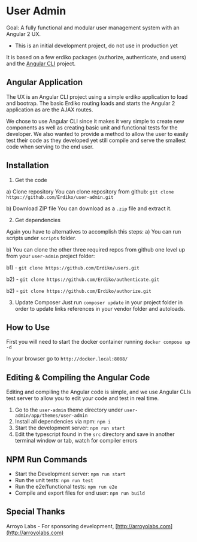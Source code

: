 User Admin
==========

Goal: A fully functional and modular user management system with an Angular 2 UX.

* This is an initial development project, do not use in production yet

It is based on a few erdiko packages (authorize, authenticate, and users) and the [Angular CLI](https://github.com/angular/angular-cli) project.

Angular Application
-------------------

The UX is an Angular CLI project using a simple erdiko application to load and bootrap. The basic Erdiko routing loads and starts the Angular 2 application as are the AJAX routes.

We chose to use Angular CLI since it makes it very simple to create new components as well as creating basic unit and functional tests for the developer. We also wanted to provide a method to allow the user to easily test their code as they developed yet still compile and serve the smallest code when serving to the end user.

Installation
------------

1. Get the code 

a) Clone repository
You can clone repository from github: 
`git clone https://github.com/Erdiko/user-admin.git`

b) Download ZIP file 
You can download as a `.zip` file and extract it.

2. Get dependencies

Again you have to alternatives to accomplish this steps:
a) You can run scripts under `scripts` folder.
 
b) You can clone the other three required repos from github one level up from your `user-admin` project folder:

b1) - `git clone https://github.com/Erdiko/users.git`

b2) - `git clone https://github.com/Erdiko/authenticate.git`

b2) - `git clone https://github.com/Erdiko/authorize.git`

3. Update Composer 
Just run `composer update` in your project folder in order to update links references in your vendor folder and 
autoloads.

How to Use
----------

First you will need to start the docker container running
`docker compose up -d`

In your browser go to `http://docker.local:8088/`    

Editing & Compiling the Angular Code
------------------------------------

Editing and compiling the Angular code is simple, and we use Angular CLIs test server to allow you to edit your code and test in real time.

1. Go to the `user-admin` theme directory under `user-admin/app/themes/user-admin`
1. Install all dependencies via npm: `npm i`
1. Start the development server: `npm run start`
1. Edit the typescript found in the `src` directory and save in another terminal window or tab, watch for compiler errors

## NPM Run Commands

* Start the Development server: `npm run start`
* Run the unit tests: `npm run test`
* Run the e2e/functional tests: `npm run e2e`
* Compile and export files for end user: `npm run build`

Special Thanks
--------------

Arroyo Labs - For sponsoring development, [http://arroyolabs.com](http://arroyolabs.com)
